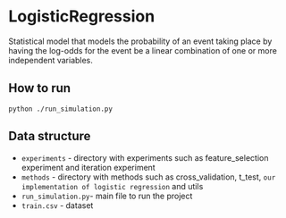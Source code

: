 # LogisticRegression
Statistical model that models the probability of an event taking place by having the log-odds for the event be a linear combination of one or more independent variables.

## How to run
```
python ./run_simulation.py
```

## Data structure

- `experiments` - directory with experiments such as feature_selection experiment and iteration experiment
- `methods` - directory with methods such as cross_validation, t_test, `our implementation of logistic regression` and utils
- `run_simulation.py`- main file to run the project
- `train.csv` - dataset
